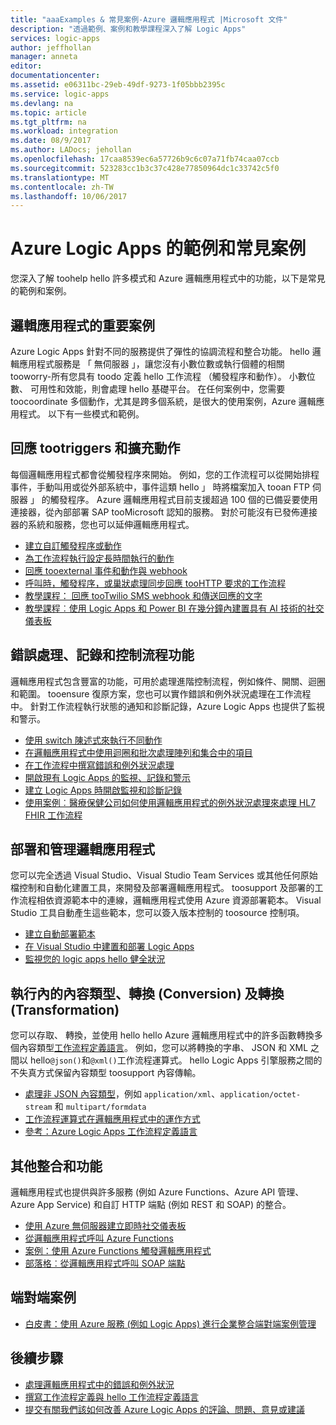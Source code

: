```yaml
---
title: "aaaExamples & 常見案例-Azure 邏輯應用程式 |Microsoft 文件"
description: "透過範例、案例和教學課程深入了解 Logic Apps"
services: logic-apps
author: jeffhollan
manager: anneta
editor: 
documentationcenter: 
ms.assetid: e06311bc-29eb-49df-9273-1f05bbb2395c
ms.service: logic-apps
ms.devlang: na
ms.topic: article
ms.tgt_pltfrm: na
ms.workload: integration
ms.date: 08/9/2017
ms.author: LADocs; jehollan
ms.openlocfilehash: 17caa8539ec6a57726b9c6c07a71fb74caa07ccb
ms.sourcegitcommit: 523283cc1b3c37c428e77850964dc1c33742c5f0
ms.translationtype: MT
ms.contentlocale: zh-TW
ms.lasthandoff: 10/06/2017
---
```

# <a name="examples-and-common-scenarios-for-azure-logic-apps"></a>Azure Logic Apps 的範例和常見案例

您深入了解 toohelp hello 許多模式和 Azure 邏輯應用程式中的功能，以下是常見的範例和案例。

## <a name="key-scenarios-for-logic-apps"></a>邏輯應用程式的重要案例

Azure Logic Apps 針對不同的服務提供了彈性的協調流程和整合功能。 hello 邏輯應用程式服務是 「 無伺服器 」，讓您沒有小數位數或執行個體的相關 tooworry-所有您具有 toodo 定義 hello 工作流程 （觸發程序和動作）。 小數位數、 可用性和效能，則會處理 hello 基礎平台。 在任何案例中，您需要 toocoordinate 多個動作，尤其是跨多個系統，是很大的使用案例，Azure 邏輯應用程式。 以下有一些模式和範例。

## <a name="respond-tootriggers-and-extend-actions"></a>回應 tootriggers 和擴充動作

每個邏輯應用程式都會從觸發程序來開始。 例如，您的工作流程可以從開始排程事件，手動叫用或從外部系統中，事件這類 hello 」 時將檔案加入 tooan FTP 伺服器 」 的觸發程序。 Azure 邏輯應用程式目前支援超過 100 個的已備妥要使用連接器，從內部部署 SAP tooMicrosoft 認知的服務。 對於可能沒有已發佈連接器的系統和服務，您也可以延伸邏輯應用程式。

* [建立自訂觸發程序或動作](../logic-apps/logic-apps-create-api-app.md)
* [為工作流程執行設定長時間執行的動作](../logic-apps/logic-apps-create-api-app.md)
* [回應 tooexternal 事件和動作與 webhook](../logic-apps/logic-apps-create-api-app.md)
* [呼叫時，觸發程序，或巢狀處理同步回應 tooHTTP 要求的工作流程](../logic-apps/logic-apps-http-endpoint.md)
* [教學課程： 回應 tooTwilio SMS webhook 和傳送回應的文字](https://channel9.msdn.com/Blogs/Windows-Azure/Azure-Logic-Apps-Walkthrough-Webhook-Functions-and-an-SMS-Bot)
* [教學課程︰使用 Logic Apps 和 Power BI 在幾分鐘內建置具有 AI 技術的社交儀表板](http://aka.ms/logicappsdemo)

## <a name="error-handling-logging-and-control-flow-capabilities"></a>錯誤處理、記錄和控制流程功能

邏輯應用程式包含豐富的功能，可用於處理進階控制流程，例如條件、開關、迴圈和範圍。 tooensure 復原方案，您也可以實作錯誤和例外狀況處理在工作流程中。 針對工作流程執行狀態的通知和診斷記錄，Azure Logic Apps 也提供了監視和警示。

* [使用 switch 陳述式來執行不同動作](../logic-apps/logic-apps-switch-case.md)
* [在邏輯應用程式中使用迴圈和批次處理陣列和集合中的項目](../logic-apps/logic-apps-loops-and-scopes.md)
* [在工作流程中撰寫錯誤和例外狀況處理](../logic-apps/logic-apps-exception-handling.md)
* [開啟現有 Logic Apps 的監視、記錄和警示](../logic-apps/logic-apps-monitor-your-logic-apps.md)
* [建立 Logic Apps 時開啟監視和診斷記錄](../logic-apps/logic-apps-monitor-your-logic-apps-oms.md)
* [使用案例︰醫療保健公司如何使用邏輯應用程式的例外狀況處理來處理 HL7 FHIR 工作流程](../logic-apps/logic-apps-scenario-error-and-exception-handling.md)

## <a name="deploy-and-manage-logic-apps"></a>部署和管理邏輯應用程式

您可以完全透過 Visual Studio、Visual Studio Team Services 或其他任何原始檔控制和自動化建置工具，來開發及部署邏輯應用程式。 toosupport 及部署的工作流程相依資源範本中的連線，邏輯應用程式使用 Azure 資源部署範本。 Visual Studio 工具自動產生這些範本，您可以簽入版本控制的 toosource 控制項。

* [建立自動部署範本](../logic-apps/logic-apps-create-deploy-template.md)
* [在 Visual Studio 中建置和部署 Logic Apps](../logic-apps/logic-apps-deploy-from-vs.md)
* [監視您的 logic apps hello 健全狀況](../logic-apps/logic-apps-monitor-your-logic-apps.md)

## <a name="content-types-conversions-and-transformations-within-a-run"></a>執行內的內容類型、轉換 (Conversion) 及轉換 (Transformation)

您可以存取、 轉換，並使用 hello hello Azure 邏輯應用程式中的許多函數轉換多個內容類型[工作流程定義語言](http://aka.ms/logicappsdocs)。 例如，您可以將轉換的字串、 JSON 和 XML 之間以 hello`@json()`和`@xml()`工作流程運算式。 hello Logic Apps 引擎服務之間的不失真方式保留內容類型 toosupport 內容傳輸。

* [處理非 JSON 內容類型](../logic-apps/logic-apps-content-type.md)，例如 `application/xml`、`application/octet-stream` 和 `multipart/formdata`
* [工作流程運算式在邏輯應用程式中的運作方式](../logic-apps/logic-apps-author-definitions.md)
* [參考：Azure Logic Apps 工作流程定義語言](http://aka.ms/logicappsdocs)

## <a name="other-integrations-and-capabilities"></a>其他整合和功能

邏輯應用程式也提供與許多服務 (例如 Azure Functions、Azure API 管理、Azure App Service) 和自訂 HTTP 端點 (例如 REST 和 SOAP) 的整合。

* [使用 Azure 無伺服器建立即時社交儀表板](../logic-apps/logic-apps-scenario-social-serverless.md)
* [從邏輯應用程式呼叫 Azure Functions](../logic-apps/logic-apps-azure-functions.md)
* [案例：使用 Azure Functions 觸發邏輯應用程式](../logic-apps/logic-apps-scenario-function-sb-trigger.md)
* [部落格︰從邏輯應用程式呼叫 SOAP 端點](https://blogs.msdn.microsoft.com/logicapps/2016/04/07/using-soap-services-with-logic-apps/)

## <a name="end-to-end-scenarios"></a>端對端案例

* [白皮書：使用 Azure 服務 (例如 Logic Apps) 進行企業整合端對端案例管理](https://aka.ms/enterprise-integration-e2e-case-management-utilities-logic-apps)

## <a name="next-steps"></a>後續步驟

- [處理邏輯應用程式中的錯誤和例外狀況](../logic-apps/logic-apps-exception-handling.md)
- [撰寫工作流程定義與 hello 工作流程定義語言](../logic-apps/logic-apps-author-definitions.md)
- [提交有關我們該如何改善 Azure Logic Apps 的評論、問題、意見或建議](https://feedback.azure.com/forums/287593-logic-apps)